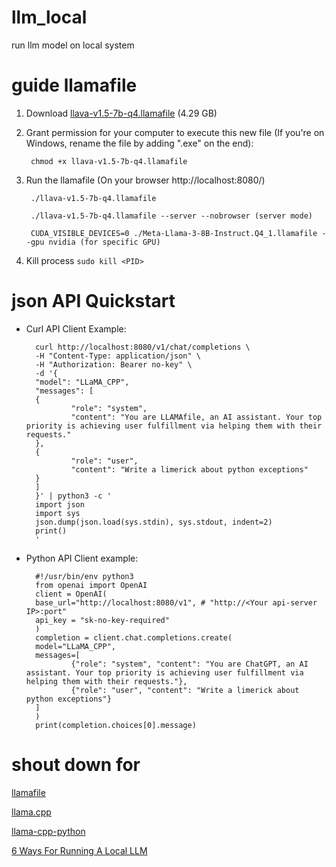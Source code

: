 # llm_local

 run llm model on local system

# guide llamafile

1. Download [llava-v1.5-7b-q4.llamafile](https://huggingface.co/Mozilla/llava-v1.5-7b-llamafile/resolve/main/llava-v1.5-7b-q4.llamafile?download=true) (4.29 GB)

2. Grant permission for your computer to execute this new file (If you're on Windows, rename the file by adding ".exe" on the end):

        chmod +x llava-v1.5-7b-q4.llamafile

3. Run the llamafile (On your browser http://localhost:8080/) 

        ./llava-v1.5-7b-q4.llamafile

        ./llava-v1.5-7b-q4.llamafile --server --nobrowser (server mode)

        CUDA_VISIBLE_DEVICES=0 ./Meta-Llama-3-8B-Instruct.Q4_1.llamafile --gpu nvidia (for specific GPU)

4. Kill process `sudo kill <PID>`

# json API Quickstart

- Curl API Client Example:

        curl http://localhost:8080/v1/chat/completions \
        -H "Content-Type: application/json" \
        -H "Authorization: Bearer no-key" \
        -d '{
        "model": "LLaMA_CPP",
        "messages": [
        {
                "role": "system",
                "content": "You are LLAMAfile, an AI assistant. Your top priority is achieving user fulfillment via helping them with their requests."
        },
        {
                "role": "user",
                "content": "Write a limerick about python exceptions"
        }
        ]
        }' | python3 -c '
        import json
        import sys
        json.dump(json.load(sys.stdin), sys.stdout, indent=2)
        print()
        '

- Python API Client example:

        #!/usr/bin/env python3
        from openai import OpenAI
        client = OpenAI(
        base_url="http://localhost:8080/v1", # "http://<Your api-server IP>:port"
        api_key = "sk-no-key-required"
        )
        completion = client.chat.completions.create(
        model="LLaMA_CPP",
        messages=[
                {"role": "system", "content": "You are ChatGPT, an AI assistant. Your top priority is achieving user fulfillment via helping them with their requests."},
                {"role": "user", "content": "Write a limerick about python exceptions"}
        ]
        )
        print(completion.choices[0].message)

# shout down for

[llamafile](https://github.com/Mozilla-Ocho/llamafile?tab=readme-ov-file)

[llama.cpp](https://github.com/ggerganov/llama.cpp)

[llama-cpp-python](https://github.com/abetlen/llama-cpp-python?tab=readme-ov-file)

[6 Ways For Running A Local LLM](https://semaphoreci.com/blog/local-llm)
